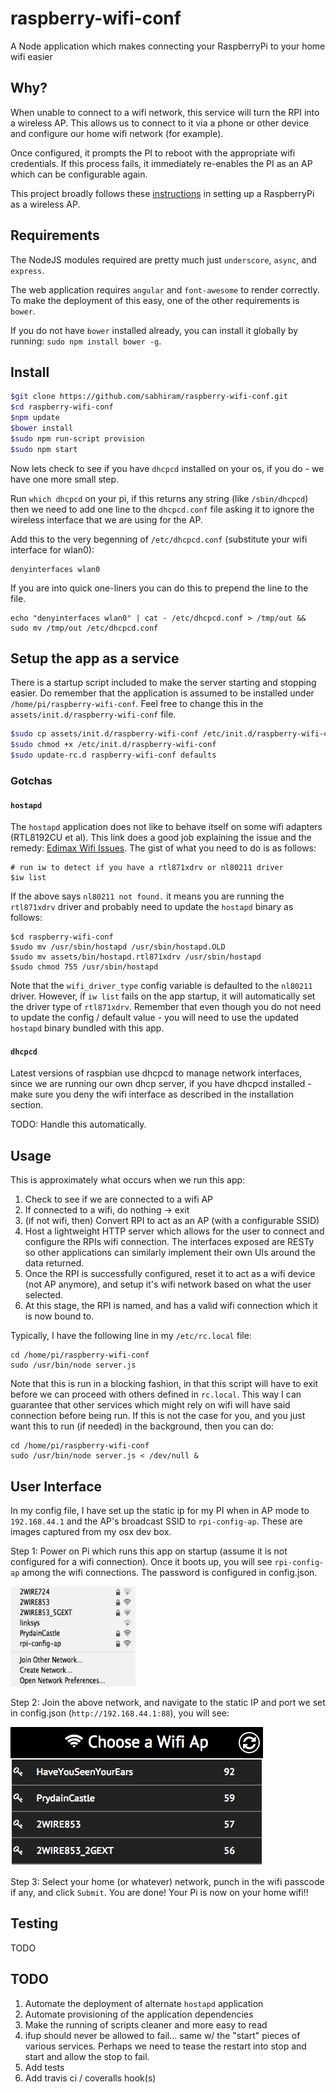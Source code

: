 # raspberry-wifi-conf

A Node application which makes connecting your RaspberryPi to your home wifi easier

## Why?

When unable to connect to a wifi network, this service will turn the RPI into a wireless AP. This allows us to connect to it via a phone or other device and configure our home wifi network (for example).

Once configured, it prompts the PI to reboot with the appropriate wifi credentials. If this process fails, it immediately re-enables the PI as an AP which can be configurable again.

This project broadly follows these [instructions](http://www.maketecheasier.com/set-up-raspberry-pi-as-wireless-access-point/) in setting up a RaspberryPi as a wireless AP.

## Requirements

The NodeJS modules required are pretty much just `underscore`, `async`, and `express`. 

The web application requires `angular` and `font-awesome` to render correctly. To make the deployment of this easy, one of the other requirements is `bower`.

If you do not have `bower` installed already, you can install it globally by running: `sudo npm install bower -g`.

## Install

```sh
$git clone https://github.com/sabhiram/raspberry-wifi-conf.git
$cd raspberry-wifi-conf
$npm update
$bower install
$sudo npm run-script provision
$sudo npm start
```

Now lets check to see if you have `dhcpcd` installed on your os, if you do - we have one more small step.

Run `which dhcpcd` on your pi, if this returns any string (like `/sbin/dhcpcd`) then we need to add one line to the `dhcpcd.conf` file asking it to ignore the wireless interface that we are using for the AP.

Add this to the very begenning of `/etc/dhcpcd.conf` (substitute your wifi interface for wlan0):
```
denyinterfaces wlan0
```

If you are into quick one-liners you can do this to prepend the line to the file.

```
echo "denyinterfaces wlan0" | cat - /etc/dhcpcd.conf > /tmp/out && sudo mv /tmp/out /etc/dhcpcd.conf
```

## Setup the app as a service

There is a startup script included to make the server starting and stopping easier. Do remember that the application is assumed to be installed under `/home/pi/raspberry-wifi-conf`. Feel free to change this in the `assets/init.d/raspberry-wifi-conf` file.

```sh
$sudo cp assets/init.d/raspberry-wifi-conf /etc/init.d/raspberry-wifi-conf 
$sudo chmod +x /etc/init.d/raspberry-wifi-conf  
$sudo update-rc.d raspberry-wifi-conf defaults
```

### Gotchas

#### `hostapd`

The `hostapd` application does not like to behave itself on some wifi adapters (RTL8192CU et al). This link does a good job explaining the issue and the remedy: [Edimax Wifi Issues](http://willhaley.com/blog/raspberry-pi-hotspot-ew7811un-rtl8188cus/). The gist of what you need to do is as follows:

```
# run iw to detect if you have a rtl871xdrv or nl80211 driver
$iw list
```

If the above says `nl80211 not found.` it means you are running the `rtl871xdrv` driver and probably need to update the `hostapd` binary as follows:
```
$cd raspberry-wifi-conf
$sudo mv /usr/sbin/hostapd /usr/sbin/hostapd.OLD
$sudo mv assets/bin/hostapd.rtl871xdrv /usr/sbin/hostapd
$sudo chmod 755 /usr/sbin/hostapd
```

Note that the `wifi_driver_type` config variable is defaulted to the `nl80211` driver. However, if `iw list` fails on the app startup, it will automatically set the driver type of `rtl871xdrv`. Remember that even though you do not need to update the config / default value - you will need to use the updated `hostapd` binary bundled with this app.

#### `dhcpcd` 

Latest versions of raspbian use dhcpcd to manage network interfaces, since we are running our own dhcp server, if you have dhcpcd installed - make sure you deny the wifi interface as described in the installation section. 

TODO: Handle this automatically.

## Usage

This is approximately what occurs when we run this app:

1. Check to see if we are connected to a wifi AP
2. If connected to a wifi, do nothing -> exit
3. (if not wifi, then) Convert RPI to act as an AP (with a configurable SSID)
4. Host a lightweight HTTP server which allows for the user to connect and configure the RPIs wifi connection. The interfaces exposed are RESTy so other applications can similarly implement their own UIs around the data returned.
5. Once the RPI is successfully configured, reset it to act as a wifi device (not AP anymore), and setup it's wifi network based on what the user selected.
6. At this stage, the RPI is named, and has a valid wifi connection which it is now bound to.

Typically, I have the following line in my `/etc/rc.local` file:
```
cd /home/pi/raspberry-wifi-conf
sudo /usr/bin/node server.js
```

Note that this is run in a blocking fashion, in that this script will have to exit before we can proceed with others defined in `rc.local`. This way I can guarantee that other services which might rely on wifi will have said connection before being run. If this is not the case for you, and you just want this to run (if needed) in the background, then you can do:

```
cd /home/pi/raspberry-wifi-conf
sudo /usr/bin/node server.js < /dev/null &
```

## User Interface

In my config file, I have set up the static ip for my PI when in AP mode to `192.168.44.1` and the AP's broadcast SSID to `rpi-config-ap`. These are images captured from my osx dev box.

Step 1: Power on Pi which runs this app on startup (assume it is not configured for a wifi connection). Once it boots up, you will see `rpi-config-ap` among the wifi connections.  The password is configured in config.json.

<img src="https://raw.githubusercontent.com/sabhiram/public-images/master/raspberry-wifi-conf/wifi_options.png" width="200px" height="160px" />

Step 2: Join the above network, and navigate to the static IP and port we set in config.json (`http://192.168.44.1:88`), you will see:

<img src="https://raw.githubusercontent.com/sabhiram/public-images/master/raspberry-wifi-conf/ui.png" width="404px" height="222px" />

Step 3: Select your home (or whatever) network, punch in the wifi passcode if any, and click `Submit`. You are done! Your Pi is now on your home wifi!!

## Testing

TODO

## TODO

1. Automate the deployment of alternate `hostapd` application
2. Automate provisioning of the application dependencies
3. Make the running of scripts cleaner and more easy to read
4. ifup should never be allowed to fail... same w/ the "start" pieces of various services. Perhaps we need to tease the restart into stop and start and allow the stop to fail.
5. Add tests
6. Add travis ci / coveralls hook(s)

